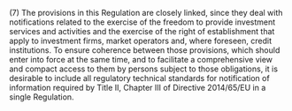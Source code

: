 (7) The provisions in this Regulation are closely linked, since they deal with notifications related to the exercise of the freedom to provide investment services and activities and the exercise of the right of establishment that apply to investment firms, market operators and, where foreseen, credit institutions. To ensure coherence between those provisions, which should enter into force at the same time, and to facilitate a comprehensive view and compact access to them by persons subject to those obligations, it is desirable to include all regulatory technical standards for notification of information required by Title II, Chapter III of Directive 2014/65/EU in a single Regulation.